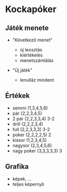 ﻿# Kockapóker
## Játék menete
- "Következő menet" 
	- új leosztás
	- kiértékelés
	- menetszámlálás

- "Új játék"
	- lenulláz mindent

## Értékek
- semmi (1,3,4,5,6)
- pár (2,2,3,4,5)
- 2 pár (2,2,3,3,4) 3-2
- drill (2,2,2,3,4)
- full (2,2,3,3,3) 3-2
- poker (2,2,2,2,5) 2
- kissor (1,2,3,4,5)
- nagysor (2,3,4,5,6)
- nagy poker (3,3,3,3,3) 3

## Grafika
- képek, ...
- teljes képernyő